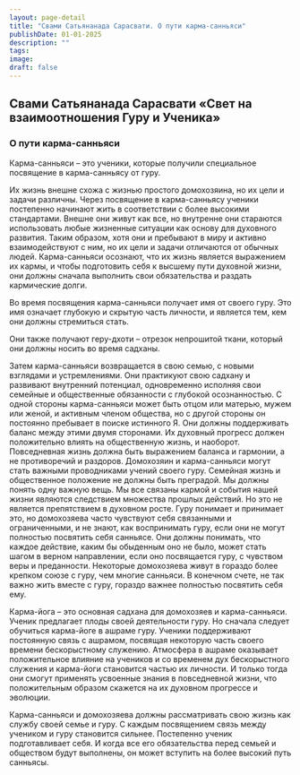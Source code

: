 ```yaml
---
layout: page-detail
title: "Свами Сатьянанада Сарасвати. О пути карма-санньяси"
publishDate: 01-01-2025
description: ""
tags:
image:
draft: false
---
```


## Свами Сатьянанада Сарасвати «Свет на взаимоотношения Гуру и Ученика»

### О пути карма-санньяси

Карма-санньяси – это ученики, которые получили специальное посвящение в карма-санньясу от гуру. 

Их жизнь внешне схожа с жизнью простого домохозяина, но их цели и задачи различны. Через посвящение в карма-санньясу ученики постепенно начинают жить в соответствии с более высокими стандартами. Внешне они живут как все, но внутренне они стараются использовать любые жизненные ситуации как основу для духовного развития. Таким образом, хотя они и пребывают в миру и активно взаимодействуют с ним, но их цели и задачи отличаются от обычных людей. Карма-санньяси осознают, что их жизнь является выражением их кармы, и чтобы подготовить себя к высшему пути духовной жизни, они должны сначала выполнить свои обязательства и раздать кармические долги.

Во время посвящения карма-санньяси получает имя от своего гуру. Это имя означает глубокую и скрытую часть личности, и является тем, кем они должны стремиться стать. 

Они также получают геру-дхоти – отрезок непрошитой ткани, который они должны носить во время садханы. 

Затем карма-санньяси возвращается в свою семью, с новыми взглядами и устремлениями. Они практикуют свою садхану и развивают внутренний потенциал, одновременно исполняя свои семейные и общественные обязанности с глубокой осознанностью. С одной стороны карма-санньяси может быть отцом или матерью, мужем или женой, и активным членом общества, но с другой стороны он постоянно пребывает в поиске истинного Я. Они должны поддерживать баланс между этими двумя сторонами. Их духовный прогресс должен положительно влиять на общественную жизнь, и наоборот. Повседневная жизнь должна быть выражением баланса и гармонии, а не противоречий и раздоров. Домохозяин и карма-санньяси могут стать важными проводниками учений своего гуру. Семейная жизнь и общественное положение не должны быть преградой. Мы должны понять одну важную вещь. Мы все связаны кармой и события нашей жизни являются следствием множества прошлых действий. Но это не является препятствием в духовном росте. Гуру понимает и принимает это, но домохозяева часто чувствуют себя связанными и ограниченными, и не знают, как воспринимать гуру, если они не могут полностью посвятить себя санньясе. Они должны понимать, что каждое действие, каким бы обыденным оно не было, может стать шагом в верном направлении, если оно посвящается гуру, с чувством веры и преданности. Некоторые домохозяева живут в гораздо более крепком союзе с гуру, чем многие санньяси. В конечном счете, не так важно жить вместе с гуру, гораздо важнее полностью посвятить себя ему.

Карма-йога – это основная садхана для домохозяев и карма-санньяси. Ученик предлагает плоды своей деятельности гуру. Но сначала следует обучиться карма-йоге в ашраме гуру. Ученики поддерживают постоянную связь с ашрамом, посвящая некоторую часть своего времени бескорыстному служению. Атмосфера в ашраме оказывает положительное влияние на учеников и со временем дух бескорыстного служения и карма-йоги становится частью их личности. И только тогда они смогут применять усвоенные знания в повседневной жизни, что положительным образом скажется на их духовном прогрессе и эволюции.

Карма-санньяси и домохозяева должны рассматривать свою жизнь как службу своей семье и гуру. С каждым посвящением связь между учеником и гуру становится сильнее. Постепенно ученик подготавливает себя. И когда все его обязательства перед семьей и обществом будут выполнены, он может вступить на более высокий путь санньясы.
  
  
